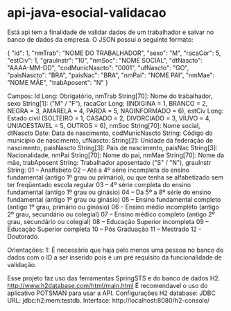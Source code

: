 # api-java-esocial-validacao
Está api tem a finalidade de validar dados de um trabalhador e salvar no banco de dados da empresa.
O JSON possui o seguinte formato:

{
	"id": 1, 
	"nmTrab": "NOME DO TRABALHADOR",
	"sexo": "M",
	"racaCor": 5,
	"estCiv": 1,
	"grauInstr": "10",
	"nmSoc": "NOME SOCIAL",
	"dtNascto": "AAAA-MM-DD",
	"codMunicNascto": "0001",
	"ufNascto": "GO",
	"paisNascto": "BRA",
	"paisNac": "BRA",
	"nmPai": "NOME PAI",
	"nmMae": "NOME MÃE",
	"trabAposent": "N"
}

Campos: 
Id Long: Obrigatório,
nmTrab String[70]: Nome do trabalhador,
sexo String[1]: 
("M" / "F"),
racaCor Long: 
(INDIGINA = 1, BRANCO = 2, NEGRA = 3, AMARELA = 4, PARDA = 5, NAOINFORMADO = 6),
estCiv Long: Estado civil
(SOLTEIRO = 1, CASADO = 2, DIVORCIADO = 3, VIUVO = 4, UNIAOESTAVEL = 5, OUTROS = 6),
nmSoc String[70]: Nome social,
dtNascto Date: Data de nascimento,
codMunicNascto String: Código do município de nascimento,
ufNascto: String[2]: Unidade da federação de nascimento,
paisNascto String[3]: País de nascimento,
paisNac String[3]: Nacionalidade,
nmPai String[70]: Nome do pai,
nmMae String[70]: Nome da mãe,
trabAposent String: Trabalhador aposentado
("S" / "N"),
grauInstr String: 
01 – Analfabeto
02 – Até a 4º série incompleta do ensino fundamental (antigo 1º grau ou primário), ou que tenha se alfabetizado sem ter freqüentado escola regular
03 – 4º série completa do ensino fundamental (antigo 1º grau ou ginásio)
04 – Da 5º a 8º série do ensino fundamental (antigo 1º grau ou ginásio)
05 – Ensino fundamental completo (antigo 1º grau, primário ou ginásio)
06 – Ensino médio incompleto (antigo 2º grau, secundário ou colegial)
07 – Ensino médico completo (antigo 2º grau, secundário ou colegial)
08 – Educação Superior incompleta
09 – Educação Superior completa
10 – Pós Graduação
11 – Mestrado
12 - Doutorado.

Orientações:
1: É necessário que haja pelo menos uma pessoa no banco de dados com o ID a ser inserido pois é um pré requisito da funcionalidade de validação.

Esse projeto faz uso das ferramentas SpringSTS e do banco de dados H2. http://www.h2database.com/html/main.html
É recomendavel o uso do aplicativo POTSMAN para usar a API.
Configurações H2 database:
JDBC URL: jdbc:h2:mem:testdb.
Interface: http://localhost:8080/h2-console/


